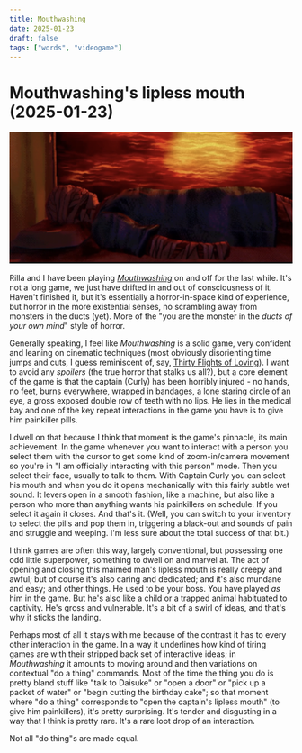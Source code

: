 ```yaml
---
title: Mouthwashing
date: 2025-01-23
draft: false
tags: ["words", "videogame"]
---
```


# Mouthwashing's lipless mouth (2025-01-23)

![Captain Curly from Mouthwashing lying in the medical bay](./images/mouthwashing.png)

Rilla and I have been playing [*Mouthwashing*](https://www.wrongorgan.com/) on and off for the last while. It's not a long game, we just have drifted in and out of consciousness of it. Haven't finished it, but it's essentially a horror-in-space kind of experience, but horror in the more existential senses, no scrambling away from monsters in the ducts (yet). More of the "you are the monster in the *ducts of your own mind*" style of horror.

Generally speaking, I feel like *Mouthwashing* is a solid game, very confident and leaning on cinematic techniques (most obviously disorienting time jumps and cuts, I guess reminiscent of, say, [Thirty Flights of Loving](https://blendogames.com/thirtyflightsofloving/)). I want to avoid any *spoilers* (the true horror that stalks us all?), but a core element of the game is that the captain (Curly) has been horribly injured - no hands, no feet, burns everywhere, wrapped in bandages, a lone staring circle of an eye, a gross exposed double row of teeth with no lips. He lies in the medical bay and one of the key repeat interactions in the game you have is to give him painkiller pills.

I dwell on that because I think that moment is the game's pinnacle, its main achievement. In the game whenever you want to interact with a person you select them with the cursor to get some kind of zoom-in/camera movement so you're in "I am officially interacting with this person" mode. Then you select their face, usually to talk to them. With Captain Curly you can select his mouth and when you do it opens mechanically with this fairly subtle wet sound. It levers open in a smooth fashion, like a machine, but also like a person who more than anything wants his painkillers on schedule. If you select it again it closes. And that's it. (Well, you can switch to your inventory to select the pills and pop them in, triggering a black-out and sounds of pain and struggle and weeping. I'm less sure about the total success of that bit.)

I think games are often this way, largely conventional, but possessing one odd little superpower, something to dwell on and marvel at. The act of opening and closing this maimed man's lipless mouth is really creepy and awful; but of course it's also caring and dedicated; and it's also mundane and easy; and other things. He used to be your boss. You have played *as* him in the game. But he's also like a child or a trapped animal habituated to captivity. He's gross and vulnerable. It's a bit of a swirl of ideas, and that's why it sticks the landing.

Perhaps most of all it stays with me because of the contrast it has to every other interaction in the game. In a way it underlines how kind of tiring games are with their stripped back set of interactive ideas; in *Mouthwashing* it amounts to moving around and then variations on contextual "do a thing" commands. Most of the time the thing you do is pretty bland stuff like "talk to Daisuke" or "open a door" or "pick up a packet of water" or "begin cutting the birthday cake"; so that moment where "do a thing" corresponds to "open the captain's lipless mouth" (to give him painkillers), it's pretty surprising. It's tender and disgusting in a way that I think is pretty rare. It's a rare loot drop of an interaction. 

Not all "do thing"s are made equal.